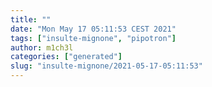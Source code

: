 ```yaml
---
title: ""
date: "Mon May 17 05:11:53 CEST 2021"
tags: ["insulte-mignone", "pipotron"]
author: m1ch3l
categories: ["generated"]
slug: "insulte-mignone/2021-05-17-05:11:53"
---
```



